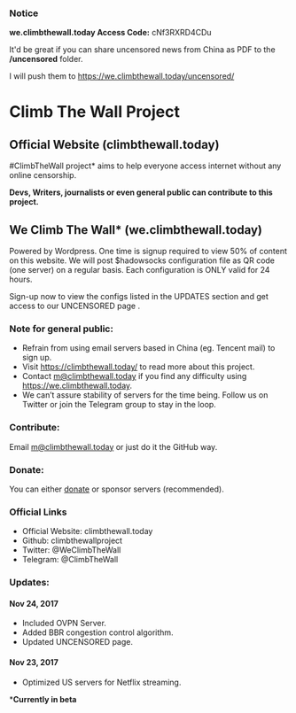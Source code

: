 ### Notice

**we.climbthewall.today Access Code:** cNf3RXRD4CDu

It'd be great if you can share uncensored news from China as PDF to the **/uncensored** folder. 

I will push them to https://we.climbthewall.today/uncensored/

# Climb The Wall Project

## Official Website (climbthewall.today)

#ClimbTheWall project* aims to help everyone access internet without any online censorship. 

**Devs, Writers, journalists or even general public can contribute to this project.**

## We Climb The Wall* (we.climbthewall.today)

Powered by Wordpress. One time is signup required to view 50% of content on this website. We will post $hadowsocks configuration file as QR code (one server) on a regular basis. Each configuration is ONLY valid for 24 hours.

Sign-up now to view the configs listed in the UPDATES section and get access to our UNCENSORED page . 

### Note for general public:

* Refrain from using email servers based in China (eg. Tencent mail) to sign up.
* Visit https://climbthewall.today/ to read more about this project.
* Contact m@climbthewall.today if you find any difficulty using https://we.climbthewall.today.
* We can’t assure stability of servers for the time being. Follow us on Twitter or join the Telegram group to stay in the loop.

### Contribute:

Email m@climbthewall.today or just do it the GitHub way.

### Donate:

You can either [donate](https://www.paypal.me/ClimbTheWallProject/10usd) or sponsor servers (recommended). 

### Official Links

* Official Website: climbthewall.today
* Github: climbthewallproject
* Twitter: @WeClimbTheWall
* Telegram: @ClimbTheWall

### Updates:

#### Nov 24, 2017

* Included OVPN Server.
* Added BBR congestion control algorithm.
* Updated UNCENSORED page.

#### Nov 23, 2017

* Optimized US servers for Netflix streaming.

***Currently in beta**
